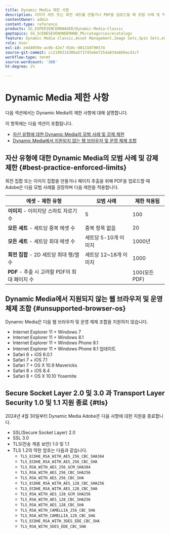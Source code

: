 ```yaml
---
title: Dynamic Media 제한 사항
description: 이미지 세트 또는 회전 세트를 만들거나 PDF을 업로드할 때 모범 사례 및 적용된 제한에 대해 알아봅니다. 또한 Dynamic Media에서 지원되지 않는 웹 브라우저 및 운영 체제 조합에 대해 알아봅니다.
contentOwner: admin
content-type: reference
products: SG_EXPERIENCEMANAGER/Dynamic-Media-Classic
geptopics: SG_SCENESEVENONDEMAND_PK/categories/ecatalogs
feature: Dynamic Media Classic,Asset Management,Image Sets,Spin Sets,eCatalog
role: User
exl-id: e4d4059e-ac0b-42e7-910c-001310796574
source-git-commit: cc219931430ba571745e6ef254a034a689acd1cf
workflow-type: tm+mt
source-wordcount: '308'
ht-degree: 2%

---
```


# Dynamic Media 제한 사항

다음 섹션에서는 Dynamic Media의 제한 사항에 대해 설명합니다.

이 항목에는 다음 섹션이 포함됩니다.

* [자산 유형에 대한 Dynamic Media의 모범 사례 및 강제 제한](#best-practice-enforced-limits)
* [Dynamic Media에서 지원되지 않는 웹 브라우저 및 운영 체제 조합](#unsupported-browser-os)

## 자산 유형에 대한 Dynamic Media의 모범 사례 및 강제 제한 {#best-practice-enforced-limits}

회전 집합 또는 이미지 집합을 만들거나 페이지 추출을 위해 PDF을 업로드할 때 Adobe은 다음 모범 사례를 권장하며 다음 제한을 적용합니다.

| 에셋 - 제한 유형 | 모범 사례 | 제한 적용됨 |
| --- | --- | --- |
| **이미지** - 이미지당 스마트 자르기 수 | 5 | 100 |
| **모든 세트** - 세트당 중복 에셋 수 | 중복 항목 없음 | 20 |
| **모든 세트** - 세트당 최대 에셋 수 | 세트당 5-10개 이미지 | 1000년 |
| **회전 집합** - 2D 세트당 최대 행/열 수 | 세트당 12~18개 이미지 | 1000 |
| **PDF** - 추출 시 고려할 PDF의 최대 페이지 수 |  | 100(모든 PDF) |

<!-- See also [Dynamic Media limitations](/help/assets/limitations.md). -->

## Dynamic Media에서 지원되지 않는 웹 브라우저 및 운영 체제 조합 {#unsupported-browser-os}

Dynamic Media은 다음 웹 브라우저 및 운영 체제 조합을 지원하지 않습니다.

* Internet Explorer 11 + Windows 7
* Internet Explorer 11 + Windows 8.1
* Internet Explorer 11 + Windows Phone 8.1
* Internet Explorer 11 + Windows Phone 8.1 업데이트
* Safari 6 + iOS 6.0.1
* Safari 7 + iOS 7.1
* Safari 7 + OS X 10.9 Mavericks
* Safari 8 + iOS 8.4
* Safari 8 + OS X 10.10 Yosemite

## Secure Socket Layer 2.0 및 3.0 과 Transport Layer Security 1.0 및 1.1 지원 종료 {#tls}

<!-- CQDOC-19433 (original ticket)
and CQDOC-19792 (removed as per this ticket December 5, 2022) -->

2024년 4월 30일부터 Dynamic Media Adobe은 다음 사항에 대한 지원을 종료합니다.

* SSL(Secure Socket Layer) 2.0
* SSL 3.0
* TLS(전송 계층 보안) 1.0 및 1.1
* TLS 1.2의 약한 암호는 다음과 같습니다.
   * `TLS_ECDHE_RSA_WITH_AES_256_CBC_SHA384`
   * `TLS_ECDHE_RSA_WITH_AES_256_CBC_SHA`
   * `TLS_RSA_WITH_AES_256_GCM_SHA384`
   * `TLS_RSA_WITH_AES_256_CBC_SHA256`
   * `TLS_RSA_WITH_AES_256_CBC_SHA`
   * `TLS_ECDHE_RSA_WITH_AES_128_CBC_SHA256`
   * `TLS_ECDHE_RSA_WITH_AES_128_CBC_SHA`
   * `TLS_RSA_WITH_AES_128_GCM_SHA256`
   * `TLS_RSA_WITH_AES_128_CBC_SHA256`
   * `TLS_RSA_WITH_AES_128_CBC_SHA`
   * `TLS_RSA_WITH_CAMELLIA_256_CBC_SHA`
   * `TLS_RSA_WITH_CAMELLIA_128_CBC_SHA`
   * `TLS_ECDHE_RSA_WITH_3DES_EDE_CBC_SHA`
   * `TLS_RSA_WITH_SDES_EDE_CBC_SHA`


